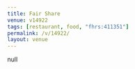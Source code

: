 ```yaml
---
title: Fair Share
venue: v14922
tags: [restaurant, food, "fhrs:411351"]
permalink: /v/14922/
layout: venue
---
```

null